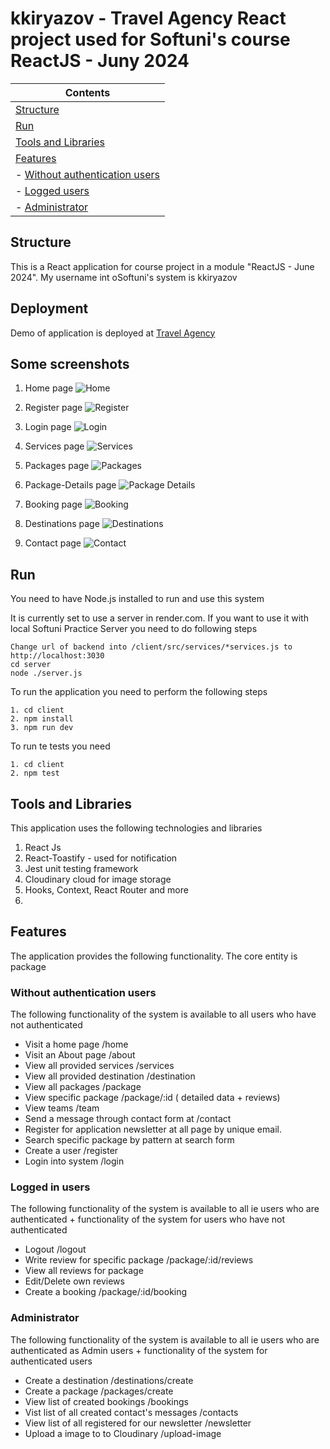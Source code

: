 # kkiryazov - Travel Agency React project used for Softuni's course ReactJS - Juny 2024

| Contents
|---
| [Structure](#structure)
| [Run](#run)
| [Tools and Libraries](#json-store)
| [Features](#features)
| - [Without authentication users](#unauthentication-users)
| - [Logged users](#logged-users)
| - [Administrator](#administrator)

## Structure

This is a React application for course project in a module "ReactJS - June 2024". My username int oSoftuni's system is kkiryazov

## Deployment

Demo of application is deployed at <a href="https://travel-arency-react.onrender.com" target="_blank" rel="noopener">Travel Agency</a>

## Some screenshots

1. Home page
![Home](screenshots/home.png)

2. Register page
![Register](screenshots/register.png)

3. Login page
![Login](screenshots/login.png)

4. Services page
![Services](screenshots/services.png)

5. Packages page
![Packages](screenshots/packages.png)

6. Package-Details page
![Package Details](screenshots/package-details.png)

7. Booking page
![Booking](screenshots/booking.png)

8. Destinations page
![Destinations](screenshots/destinations.png)

9. Contact page
![Contact](screenshots/contact.png)

## Run

You need to have Node.js installed to run and use this system

It is currently set to use a server in render.com. If you want to use it with local Softuni Practice Server you need to do following steps
```
Change url of backend into /client/src/services/*services.js to http://localhost:3030
cd server
node ./server.js
```

To run the application you need to perform the following steps
```
1. cd client
2. npm install
3. npm run dev
```

To run te tests you need 
```
1. cd client
2. npm test
```

## Tools and Libraries

This application uses the following technologies and libraries
1. React Js
2. React-Toastify - used for notification
3. Jest unit testing framework
4. Cloudinary cloud for image storage
5. Hooks, Context, React Router and more
6. 

## Features

The application provides the following functionality. The core entity is package

### Without authentication users
The following functionality of the system is available to all users who have not authenticated
* Visit a home page /home
* Visit an About page /about
* View all provided services /services
* View all provided destination /destination
* View all packages /package
* View specific package /package/:id ( detailed data + reviews)
* View teams /team
* Send a message through contact form at /contact 
* Register for application newsletter at all page by unique email.
* Search specific package by pattern at search form
* Create a user /register
* Login into system /login

### Logged in users
The following functionality of the system is available to all ie users who are authenticated +  functionality of the system for users who have not authenticated
* Logout /logout
* Write review for specific package /package/:id/reviews
* View all reviews for package
* Edit/Delete own reviews
* Create a booking /package/:id/booking

### Administrator
The following functionality of the system is available to all ie users who are authenticated as Admin users + functionality of the system for authenticated users
* Create a destination /destinations/create
* Create a package /packages/create
* View list of created bookings /bookings
* Vist list of all created contact's messages /contacts
* View list of all registered for our newsletter /newsletter
* Upload a image to to Cloudinary /upload-image